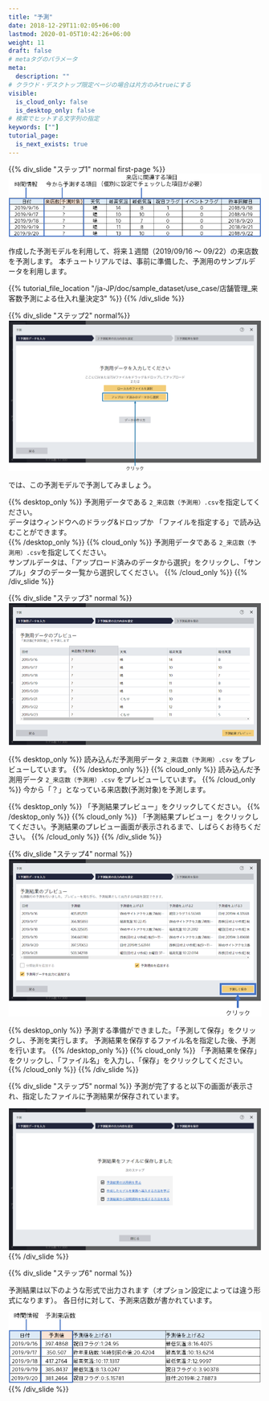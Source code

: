```yaml
---
title: "予測"
date: 2018-12-29T11:02:05+06:00
lastmod: 2020-01-05T10:42:26+06:00
weight: 11
draft: false
# metaタグのパラメータ
meta:
  description: ""
# クラウド・デスクトップ限定ページの場合は片方のみtrueにする
visible:
  is_cloud_only: false
  is_desktop_only: false
# 検索でヒットする文字列の指定
keywords: [""]
tutorial_page:
  is_next_exists: true
---
```


{{% div_slide "ステップ1" normal first-page %}}
![](../img/t_slide21.png)

作成した予測モデルを利用して、将来１週間（2019/09/16 ～ 09/22）の来店数を予測します。
本チュートリアルでは、事前に準備した、予測用のサンプルデータを利用します。

{{% tutorial_file_location "/ja-JP/doc/sample_dataset/use_case/店舗管理_来客数予測による仕入れ量決定3" %}}
{{% /div_slide %}}

{{% div_slide "ステップ2" normal%}}
![](../img/t_slide18.png)

では、この予測モデルで予測してみましょう。

{{% desktop_only %}}
予測用データである `2_来店数（予測用）.csv`を指定してください。<br/>
データはウィンドウへのドラッグ&ドロップか 「ファイルを指定する」で読み込むことができます。<br/>
{{% /desktop_only %}}
{{% cloud_only %}}
予測用データである `2_来店数（予測用）.csv`を指定してください。<br/>
サンプルデータは、「アップロード済みのデータから選択」をクリックし、「サンプル」タブのデータ一覧から選択してください。
{{% /cloud_only %}}
{{% /div_slide %}}

{{% div_slide "ステップ3" normal %}}
![](../img/t_slide19.png)

{{% desktop_only %}}
読み込んだ予測用データ `2_来店数（予測用）.csv` をプレビューしています。
{{% /desktop_only %}}
{{% cloud_only %}}
読み込んだ予測用データ `2_来店数（予測用）.csv` をプレビューしています。
{{% /cloud_only %}}
今から「？」となっている来店数(予測対象)を予測します。

{{% desktop_only %}}
「予測結果プレビュー」をクリックしてください。
{{% /desktop_only %}}
{{% cloud_only %}}
「予測結果プレビュー」をクリックしてください。予測結果のプレビュー画面が表示されるまで、しばらくお待ちください。
{{% /cloud_only %}}
{{% /div_slide %}}

{{% div_slide "ステップ4" normal %}}
![](../img/t_slide20.png)

{{% desktop_only %}}
予測する準備ができました。「予測して保存」をクリックし、予測を実行します。
予測結果を保存するファイル名を指定した後、予測を行います。
{{% /desktop_only %}}
{{% cloud_only %}}
「予測結果を保存」をクリックし、「ファイル名」を入力し、「保存」をクリックしてください。
{{% /cloud_only %}}
{{% /div_slide %}}


{{% div_slide "ステップ5" normal %}}
予測が完了すると以下の画面が表示され、指定したファイルに予測結果が保存されています。

![](../img/t_slide22.png)
{{% /div_slide %}}

{{% div_slide "ステップ6" normal %}}

予測結果は以下のような形式で出力されます（オプション設定によっては違う形式になります）。
各日付に対して、予測来店数が書かれています。

![](../img/t_slide23.png)
{{% /div_slide %}}
